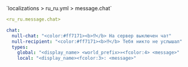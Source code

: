<!--@include: @/parts/module/message/chat.md#title-->
<!--@include: @/parts/words.md#path--> `localizations > ru_ru.yml > message.chat`

<!--@include: @/parts/module/message/chat.md#explanation-->

<!--@include: @/parts/words.md#edit-->
```yaml
<ru_ru.message.chat>
```

<!--@include: @/parts/words.md#default-->
```yaml
chat:
  null-chat: "<color:#ff7171><b>⁉</b> На сервер выключен чат"
  null-recipient: "<color:#ff7171><b>⁉</b> Тебя никто не услышал"
  types:
    global: "<display_name> <world_prefix>»<fcolor:4> <message>"
    local: "<display_name><fcolor:3>: <message>"
```

<!--@include: @/parts/module/message/chat.md#parameters-->
<!--@include: @/parts/module/message/chat.md#localization-->